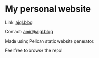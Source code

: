 # My personal website

Link: [ajgl.blog](https://www.ajgl.blog)

Contact: [amir@ajgl.blog](mailto:amir@ajgl.blog)

Made using [Pelican](https://getpelican.com/) static website generator. 

Feel free to browse the repo!